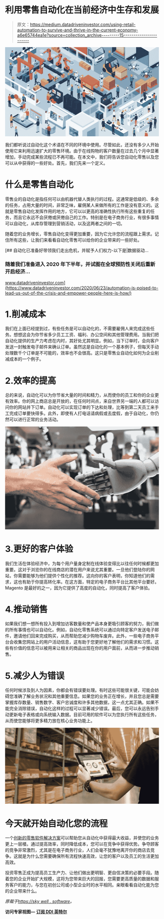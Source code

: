 # 利用零售自动化在当前经济中生存和发展

> 原文：<https://medium.datadriveninvestor.com/using-retail-automation-to-survive-and-thrive-in-the-current-economy-a6e65744ea1e?source=collection_archive---------15----------------------->

![](img/1e67295380def3f611e694fddd65097c.png)

我们都听说过自动化这个术语在不同的环境中使用。尽管如此，还没有多少人开始使用它来利用迅速扩大的零售环境。由于在线购物的客户数量在过去几个月中显著增加，手动完成某些流程已不再可能。在本文中，我们将告诉您自动化零售以及您可以从中获得的一些好处。首先，我们先来一个定义。

# 什么是零售自动化

零售业的自动化是指任何可以由机器代替人类执行的过程。这通常是低级的、多余的任务，占用大量的时间，非常乏味，雇佣某人来做所有的工作是没有意义的。这就是零售自动化发挥作用的地方，它可以以更高的准确性执行所有这些重复的任务，而且它永远不会厌倦或厌倦自己的工作。特别是在电子商务行业，有很多事情可以自动化，从库存管理到营销活动，以及这两者之间的一切。

随着您的业务增长，零售自动化变得更加重要，因为它允许您的流程跟上需求。记住所有这些，让我们来看看自动化零售可以给你的企业带来的一些好处。

[](https://www.datadriveninvestor.com/2020/06/23/automation-is-poised-to-lead-us-out-of-the-crisis-and-empower-people-here-is-how/) [## 自动化已准备好带领我们走出危机，并赋予人们权力-以下是|数据驱动…

### 随着我们准备进入 2020 年下半年，并试图在全球预防性关闭后重新开启经济…

www.datadriveninvestor.com](https://www.datadriveninvestor.com/2020/06/23/automation-is-poised-to-lead-us-out-of-the-crisis-and-empower-people-here-is-how/) 

# 1.削减成本

我们在上面已经提到过，有些任务是可以自动化的，不需要雇佣人来完成这些任务。想想这会为你节省多少员工工资、福利、办公空间和其他管理费用。当我们把自动化提供的生产力考虑在内时，其好处尤其明显。例如，当下订单时，会向客户发送一封触发电子邮件来确认订单。虽然这是自动化的一个基本例子，但每天手动处理数千个订单是不可能的，效率也不会很高。这只是零售业自动化如何为企业削减成本的一个例子。

# 2.效率的提高

总的来说，自动化可以为你节省大量的时间和精力，从而使你的员工和你的企业更有效率。你的网上商店总是开放的，在任何时间点，来自世界另一端的人都可以访问你的网站并下订单。自动化可以实现订单的下达和处理，比等到第二天员工来手工完成订单要快得多。此外，即使有人打电话请病假或去度假，由于自动化，你仍然可以进行正常的业务活动。

![](img/d76b5c6b4da62df0736e6a19b356c4ec.png)

# 3.更好的客户体验

我们生活在体验经济中，为每个用户量身定制在线体验变得比以往任何时候都更加重要。这对于浏览你的在线商店的潜在用户来说尤其重要。一旦他们登陆你的网站，你需要能够为他们提供个性化的推荐。这向你的客户表明，你知道他们的需求，这也有助于你提高转化率。在这方面，特定的电子商务平台比其他平台要好。Magento 是最好的之一，因为它提供了高度的自动化，同时提高了客户体验。

# 4.推动销售

如果我们想一想所有投入到增加访客数量和使产品本身更吸引顾客的努力，我们做的所有事情也可以自动化。例如，自动化零售系统可以通过向特定客户发送电子邮件，邀请他们回来完成购买，从而帮助您减少购物车废弃。此外，一些电子商务平台会收集您网站上的用户活动信息，这有助于您更好地了解他们的需求和习惯。这些有价值的信息可以被用来让相关的商品出现在你的用户面前，从而进一步推动销售。

# 5.减少人为错误

任何时候涉及到人为因素，你都会有错误要处理。有时这些可能很关键，可能会妨碍您准确了解业务状况和其他重要信息。如果您的业务正在增长，并且您总是需要掌握库存数量、销售数字、客户忠诚度和许多其他数据，这一点尤其正确。如果不能完全消除错误，自动化这样的过程可以显著减少错误。最后，您可以永远告别手动更新电子表格或向系统输入数据。目前可用的软件可以为您执行所有这些任务，从而使您能够将更多精力放在核心业务功能上。

![](img/8ecb0205cc4d094ef7c293a006fcbd0e.png)

# 今天就开始自动化您的流程

一个[创新的零售软件解决方案](https://skywell.software/retail-software-development/)可以帮助您从自动化中获得最大收益，并使您的业务更上一层楼。通过提高效率，同时降低成本，您可以在竞争中获得优势。争夺顾客的竞争非常激烈，尤其是在电子商务行业，人们会毫不犹豫地离开你的商店去竞争。这就是为什么您需要确保所有流程快速高效，让您的客户以及员工的生活更加高效。

投资零售正成为提高员工生产力、让他们做出更明智、更自信决策的必要手段。随着您的企业开始扩大规模，这将为您带来巨大的回报，您需要更高质量的数据和服务客户的能力，与您在初创公司或小型企业时的水平相同。亲眼看看自动化能为您的企业带来什么。

*原载于*[*https://sky well . software*](https://skywell.software/blog/using-retail-automation-to-thrive-in-the-economy/)*。*

**访问专家视图—** [**订阅 DDI 英特尔**](https://datadriveninvestor.com/ddi-intel)